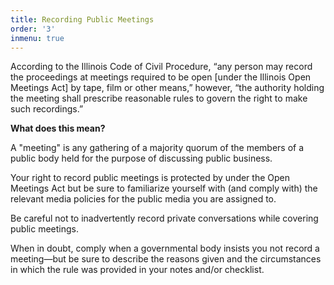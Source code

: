 ```yaml
---
title: Recording Public Meetings
order: '3'
inmenu: true
---
```

According to the Illinois Code of Civil Procedure, “any person may record the proceedings at meetings required to be open \[under the Illinois Open Meetings Act] by tape, film or other means,” however, “the authority holding the meeting shall prescribe reasonable rules to govern the right to make such recordings.”

**What does this mean?**

A "meeting" is any gathering of a majority quorum of the members of a public body held for the purpose of discussing public business.

Your right to record public meetings is protected by under the Open Meetings Act but be sure to familiarize yourself with (and comply with) the relevant media policies for the public media you are assigned to. 

Be careful not to inadvertently record private conversations while covering public meetings.

When in doubt, comply when a governmental body insists you not record a meeting—but be sure to describe the reasons given and the circumstances in which the rule was provided in your notes and/or checklist.
